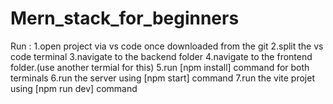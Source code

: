 # Mern_stack_for_beginners

Run :
1.open project via vs code once downloaded from the git 
2.split the vs code terminal
3.navigate to the backend folder
4.navigate to the frontend folder.(use another termial for this)
5.run [npm install] command for both terminals
6.run the server using [npm start] command
7.run the vite projet using [npm run dev] command


 
